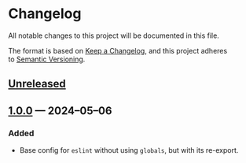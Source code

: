 <!-- markdownlint-disable MD024 -->
# Changelog

All notable changes to this project will be documented in this file.

The format is based on [Keep a Changelog](https://keepachangelog.com), and this project adheres to [Semantic Versioning](https://semver.org).

## [Unreleased]

## [1.0.0] — 2024–05–06

### Added

- Base config for `eslint` without using `globals`, but with its re-export.

[Unreleased]: https://github.com/firefoxic/codeguide/compare/v1.0.0...HEAD
[1.0.0]: https://github.com/firefoxic/codeguide/releases/tag/v1.0.0
